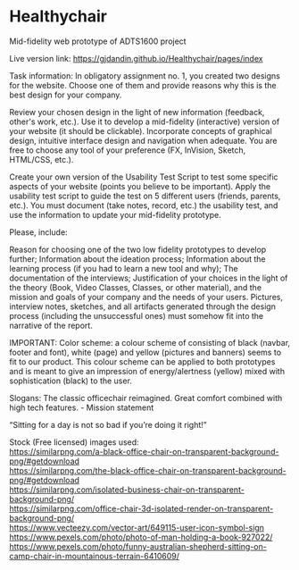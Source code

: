 # Healthychair
Mid-fidelity web prototype of ADTS1600 project

Live version link:   https://gjdandin.github.io/Healthychair/pages/index

Task information:
In obligatory assignment no. 1, you created two designs for the website. Choose one of them and provide reasons why this is the best design for your company.

Review your chosen design in the light of new information (feedback, other's work, etc.). Use it to develop a mid-fidelity (interactive) version of your website (it should be clickable). Incorporate concepts of graphical design, intuitive interface design and navigation when adequate. You are free to choose any tool of your preference (FX, InVision, Sketch, HTML/CSS, etc.).

Create your own version of the Usability Test Script to test some specific aspects of your website (points you believe to be important). Apply the usability test script to guide the test on 5 different users (friends, parents, etc.). You must document (take notes, record, etc.) the usability test, and use the information to update your mid-fidelity prototype.

Please, include:

Reason for choosing one of the two low fidelity prototypes to develop further; 
Information about the ideation process; 
Information about the learning process (if you had to learn a new tool and why); 
The documentation of the interviews; 
Justification of your choices in the light of the theory (Book, Video Classes, Classes, or other material), and the mission and goals of your company and the needs of your users.
Pictures, interview notes, sketches, and all artifacts generated through the design process (including the unsuccessful ones) must somehow fit into the narrative of the report. 

IMPORTANT:
Color scheme: a colour scheme of consisting of black (navbar, footer and font), white (page) and yellow (pictures and banners) seems to fit to our product. This colour scheme can be applied to both prototypes and is meant to give an impression of energy/alertness (yellow) mixed with sophistication (black) to the user. 

Slogans:
The classic officechair reimagined. Great comfort combined with high tech features. - Mission statement

“Sitting for a day is not so bad if you’re doing it right!”
 
 
Stock (Free licensed) images used: <br>
https://similarpng.com/a-black-office-chair-on-transparent-background-png/#getdownload <br>
https://similarpng.com/the-black-office-chair-on-transparent-background-png/#getdownload <br>
https://similarpng.com/isolated-business-chair-on-transparent-background-png/ <br>
https://similarpng.com/office-chair-3d-isolated-render-on-transparent-background-png/ <br>
https://www.vecteezy.com/vector-art/649115-user-icon-symbol-sign <br>
https://www.pexels.com/photo/photo-of-man-holding-a-book-927022/ <br>
https://www.pexels.com/photo/funny-australian-shepherd-sitting-on-camp-chair-in-mountainous-terrain-6410609/ <br>
